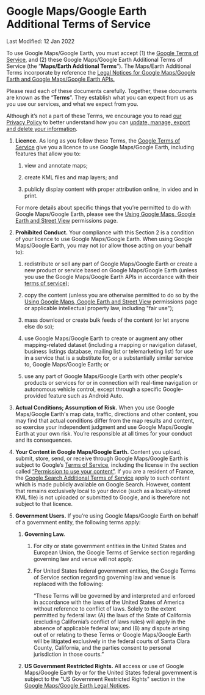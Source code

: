 Google Maps/Google Earth Additional Terms of Service
====================================================

Last Modified: 12 Jan 2022

To use Google Maps/Google Earth, you must accept (1) the [Google Terms of Service](https://policies.google.com/terms), and (2) these Google Maps/Google Earth Additional Terms of Service (the “**Maps/Earth Additional Terms**”). The Maps/Earth Additional Terms incorporate by reference the [Legal Notices for Google Maps/Google Earth and Google Maps/Google Earth APIs.](https://www.google.com/help/legalnotices_maps/)

Please read each of these documents carefully. Together, these documents are known as the “**Terms**”. They establish what you can expect from us as you use our services, and what we expect from you.

Although it’s not a part of these Terms, we encourage you to read [our Privacy Policy](https://policies.google.com/privacy?hl=en-GB) to better understand how you can [update, manage, export and delete your information](https://myaccount.google.com/?hl=en-GB).

1.  **Licence.** As long as you follow these Terms, the [Google Terms of Service](https://policies.google.com/terms) give you a licence to use Google Maps/Google Earth, including features that allow you to:
    
    1.  view and annotate maps;
        
    2.  create KML files and map layers; and
        
    3.  publicly display content with proper attribution online, in video and in print.
        
    
    For more details about specific things that you’re permitted to do with Google Maps/Google Earth, please see the [Using Google Maps, Google Earth and Street View](https://www.google.com/intl/en-GB/permissions/geoguidelines/) permissions page.
    
2.  **Prohibited Conduct.** Your compliance with this Section 2 is a condition of your licence to use Google Maps/Google Earth. When using Google Maps/Google Earth, you may not (or allow those acting on your behalf to):
    
    1.  redistribute or sell any part of Google Maps/Google Earth or create a new product or service based on Google Maps/Google Earth (unless you use the Google Maps/Google Earth APIs in accordance with their [terms of service](https://cloud.google.com/maps-platform/terms/?hl=en-GB));
        
    2.  copy the content (unless you are otherwise permitted to do so by the [Using Google Maps, Google Earth and Street View](https://www.google.com/intl/en-GB/permissions/geoguidelines/) permissions page or applicable intellectual property law, including "fair use");
        
    3.  mass download or create bulk feeds of the content (or let anyone else do so);
        
    4.  use Google Maps/Google Earth to create or augment any other mapping-related dataset (including a mapping or navigation dataset, business listings database, mailing list or telemarketing list) for use in a service that is a substitute for, or a substantially similar service to, Google Maps/Google Earth; or
        
    5.  use any part of Google Maps/Google Earth with other people's products or services for or in connection with real-time navigation or autonomous vehicle control, except through a specific Google-provided feature such as Android Auto.
        
3.  **Actual Conditions; Assumption of Risk.** When you use Google Maps/Google Earth's map data, traffic, directions and other content, you may find that actual conditions differ from the map results and content, so exercise your independent judgment and use Google Maps/Google Earth at your own risk. You’re responsible at all times for your conduct and its consequences.
    
4.  **Your Content in Google Maps/Google Earth.** Content you upload, submit, store, send, or receive through Google Maps/Google Earth is subject to Google’s [Terms of Service](https://policies.google.com/terms), including the license in the section called [“Permission to use your content”](https://policies.google.com/terms/update#toc-permission). If you are a resident of France, the [Google Search Additional Terms of Service](https://www.google.com/search/about/terms/france/) apply to such content which is made publicly available on Google Search. However, content that remains exclusively local to your device (such as a locally-stored KML file) is not uploaded or submitted to Google, and is therefore not subject to that licence.
    
5.  **Government Users.** If you’re using Google Maps/Google Earth on behalf of a government entity, the following terms apply:
    
    1.  **Governing Law.**
        
        1.  For city or state government entities in the United States and European Union, the Google Terms of Service section regarding governing law and venue will not apply.
            
        2.  For United States federal government entities, the Google Terms of Service section regarding governing law and venue is replaced with the following:
            
            “These Terms will be governed by and interpreted and enforced in accordance with the laws of the United States of America without reference to conflict of laws. Solely to the extent permitted by federal law: (A) the laws of the State of California (excluding California’s conflict of laws rules) will apply in the absence of applicable federal law; and (B) any dispute arising out of or relating to these Terms or Google Maps/Google Earth will be litigated exclusively in the federal courts of Santa Clara County, California, and the parties consent to personal jurisdiction in those courts.”
            
        
    2.  **US Government Restricted Rights.** All access or use of Google Maps/Google Earth by or for the United States federal government is subject to the "US Government Restricted Rights" section in the [Google Maps/Google Earth Legal Notices](https://www.google.com/help/legalnotices_maps/).